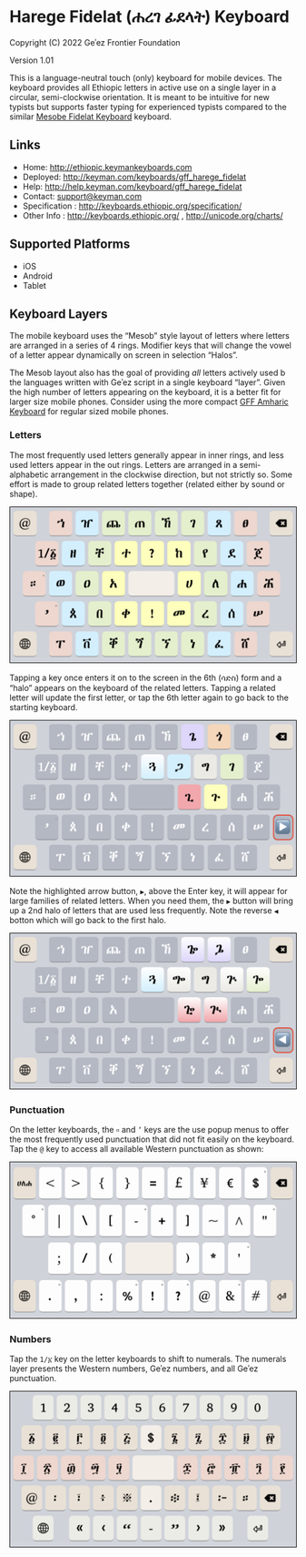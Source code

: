 # Harege Fidelat (ሐረገ ፊደላት) Keyboard

Copyright (C) 2022 Geʾez Frontier Foundation

Version 1.01

This is a language-neutral touch (only) keyboard for mobile devices. The keyboard provides all Ethiopic letters in active use on a single layer in a circular, semi-clockwise orientation. It is meant to be intuitive for new typists but supports faster typing for experienced typists compared to the similar [Mesobe Fidelat Keyboard](https://github.com/keymanapp/keyboards/tree/master/release/gff/gff_mesobe_fidelat) keyboard.

## Links

 * Home:     <http://ethiopic.keymankeyboards.com>
 * Deployed: <http://keyman.com/keyboards/gff_harege_fidelat>
 * Help:     <http://help.keyman.com/keyboard/gff_harege_fidelat>
 * Contact:  <support@keyman.com>
 * Specification :  http://keyboards.ethiopic.org/specification/
 * Other Info    :  http://keyboards.ethiopic.org/ , http://unicode.org/charts/

## Supported Platforms

 * iOS
 * Android
 * Tablet

## Keyboard Layers

The mobile keyboard uses the “Mesob” style layout of letters where letters are arranged in a series of 4 rings.  Modifier keys that will change the vowel of a letter appear dynamically on screen in selection “Halos”. 

The Mesob layout also has the goal of providing *all* letters actively used b the languages written with Geʾez script in a single keyboard “layer”. Given the high number of letters appearing on the keyboard, it is a better fit for larger size mobile phones.   Consider using the more compact [GFF Amharic Keyboard](https://github.com/keymanapp/keyboards/tree/master/release/gff/gff_amharic) for regular sized mobile phones.

### Letters

The most frequently used letters generally appear in inner rings, and less used letters appear in the out rings. Letters are arranged in a semi-alphabetic arrangement in the clockwise direction, but not strictly so.  Some effort is made to group related letters together (related either by sound or shape).

<img src="source/help/images/gff_harege_fidelat-default-1.jpeg" style="border: 1px solid black;"/>

Tapping a key once enters it on to the screen in the 6th (ሳድስ) form and a “halo” appears on the keyboard of the related letters. Tapping a related letter will update the first letter, or tap the 6th letter again to go back to the starting keyboard. 

<img src="source/help/images/gff_harege_fidelat-default-2.jpeg" style="border: 1px solid black;"/>

Note the highlighted arrow button, `▶`, above the Enter key, it will appear for large families of related letters.  When you need them, the `▶` button will bring up a 2nd halo of letters that are used less frequently. Note the reverse `◀` botton which will go back to the first halo.


<img src="source/help/images/gff_harege_fidelat-default-3.jpeg" style="border: 1px solid black;"/>


### Punctuation

On the letter keyboards, the `።` and `’` keys are the use popup menus to offer the most frequently used punctuation that did not fit easily on the keyboard.  Tap the `@` key to access all available Western punctuation as shown:

<img src="source/help/images/gff_harege_fidelat-punctuation-1.jpeg" style="border: 1px solid black;"/>

### Numbers

Tap the `1/፩` key on the letter keyboards to shift to numerals. The numerals layer presents the Western numbers, Geʾez numbers, and all Geʾez punctuation.

<img src="source/help/images/gff_harege_fidelat-numerals-1.jpeg" style="border: 1px solid black;"/>
